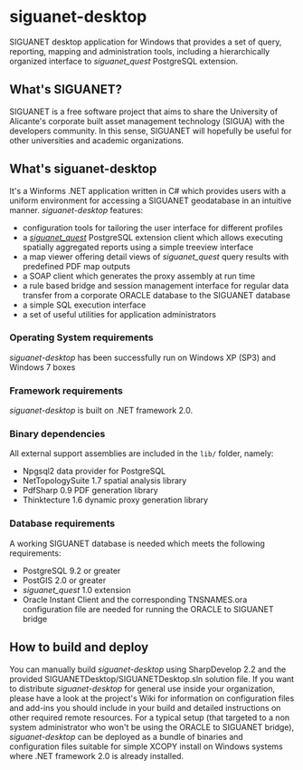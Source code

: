 siguanet-desktop
================

SIGUANET desktop application for Windows that provides a set of query, reporting, mapping and administration tools, including a hierarchically organized interface to *siguanet_quest* PostgreSQL extension.

## What's SIGUANET?
SIGUANET is a free software project that aims to share the University of Alicante's corporate built asset management technology (SIGUA) with the developers community.
In this sense, SIGUANET will hopefully be useful for other universities and academic organizations.

## What's siguanet-desktop
It's a Winforms .NET application written in C# which provides users with a uniform environment for accessing a SIGUANET geodatabase in an intuitive manner.
*siguanet-desktop* features:
* configuration tools for tailoring the user interface for different profiles
* a [*siguanet_quest*](https://github.com/labgeo/siguanet_quest) PostgreSQL extension client which allows executing spatially aggregated reports using a simple treeview interface
* a map viewer offering detail views of *siguanet_quest* query results with predefined PDF map outputs
* a SOAP client which generates the proxy assembly at run time
* a rule based bridge and session management interface for regular data transfer from a corporate ORACLE database to the SIGUANET database
* a simple SQL execution interface
* a set of useful utilities for application administrators

### Operating System requirements
*siguanet-desktop* has been successfully run on Windows XP (SP3) and Windows 7 boxes

### Framework requirements
*siguanet-desktop* is built on .NET framework 2.0.

### Binary dependencies
All external support assemblies are included in the `lib/` folder, namely:
* Npgsql2 data provider for PostgreSQL
* NetTopologySuite 1.7 spatial analysis library
* PdfSharp 0.9 PDF generation library
* Thinktecture 1.6 dynamic proxy generation library

### Database requirements
A working SIGUANET database is needed which meets the following requirements:
* PostgreSQL 9.2 or greater
* PostGIS 2.0 or greater
* *siguanet_quest* 1.0 extension
* Oracle Instant Client and the corresponding TNSNAMES.ora configuration file are needed for running the ORACLE to SIGUANET bridge

## How to build and deploy
You can manually build  *siguanet-desktop* using SharpDevelop 2.2 and the provided SIGUANETDesktop/SIGUANETDesktop.sln solution file. If you want to distribute *siguanet-desktop* for general use inside your organization, please have a look at the project's Wiki for information on configuration files and add-ins you should include in your build and detailed instructions on other required remote resources. For a typical setup (that targeted to a non system administrator who won't be using the ORACLE to SIGUANET bridge), *siguanet-desktop* can be deployed as a bundle of binaries and configuration files suitable for simple XCOPY install on Windows systems where .NET framework 2.0 is already installed.
